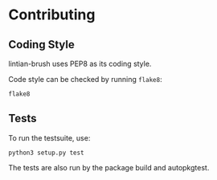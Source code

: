 Contributing
============

Coding Style
------------

lintian-brush uses PEP8 as its coding style.

Code style can be checked by running ``flake8``:

```shell
flake8
```

Tests
-----

To run the testsuite, use:

```shell
python3 setup.py test
```

The tests are also run by the package build and autopkgtest.
